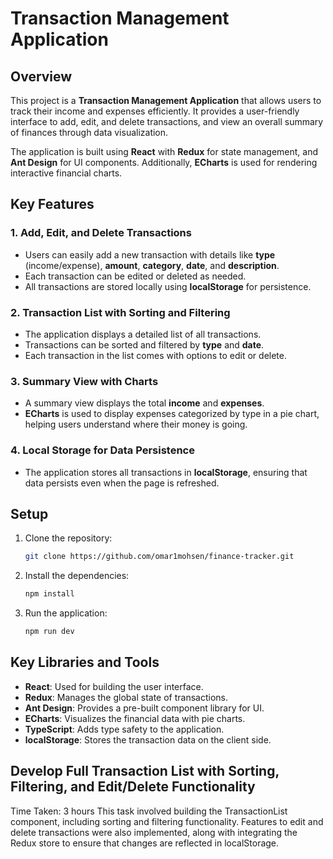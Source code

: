 # Transaction Management Application

## Overview

This project is a **Transaction Management Application** that allows users to track their income and expenses efficiently. It provides a user-friendly interface to add, edit, and delete transactions, and view an overall summary of finances through data visualization.

The application is built using **React** with **Redux** for state management, and **Ant Design** for UI components. Additionally, **ECharts** is used for rendering interactive financial charts.

## Key Features

### 1. Add, Edit, and Delete Transactions
- Users can easily add a new transaction with details like **type** (income/expense), **amount**, **category**, **date**, and **description**.
- Each transaction can be edited or deleted as needed.
- All transactions are stored locally using **localStorage** for persistence.

### 2. Transaction List with Sorting and Filtering
- The application displays a detailed list of all transactions.
- Transactions can be sorted and filtered by **type** and **date**.
- Each transaction in the list comes with options to edit or delete.

### 3. Summary View with Charts
- A summary view displays the total **income** and **expenses**.
- **ECharts** is used to display expenses categorized by type in a pie chart, helping users understand where their money is going.

### 4. Local Storage for Data Persistence
- The application stores all transactions in **localStorage**, ensuring that data persists even when the page is refreshed.

## Setup

1. Clone the repository:
   ```bash
   git clone https://github.com/omar1mohsen/finance-tracker.git
   ```

2. Install the dependencies:
   ```bash
   npm install
   ```

3. Run the application:
   ```bash
   npm run dev
   ```

## Key Libraries and Tools
- **React**: Used for building the user interface.
- **Redux**: Manages the global state of transactions.
- **Ant Design**: Provides a pre-built component library for UI.
- **ECharts**: Visualizes the financial data with pie charts.
- **TypeScript**: Adds type safety to the application.
- **localStorage**: Stores the transaction data on the client side.

## Develop Full Transaction List with Sorting, Filtering, and Edit/Delete Functionality

Time Taken: 3 hours
This task involved building the TransactionList component, including sorting and filtering functionality. Features to edit and delete transactions were also implemented, along with integrating the Redux store to ensure that changes are reflected in localStorage.